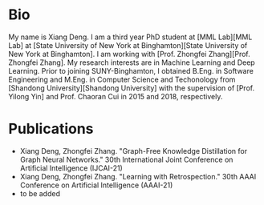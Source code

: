 # Bio

My name is Xiang Deng. I am a third year PhD student at [MML Lab][MML Lab] at [State University of New York at Binghamton][State University of New York at Binghamton]. I am working with [Prof. Zhongfei Zhang][Prof. Zhongfei Zhang]. My research interests are in Machine Learning and Deep Learning. Prior to joining SUNY-Binghamton, I obtained B.Eng. in Software Engineering and M.Eng. in Computer Science and Techonology from [Shandong University][Shandong University] with the supervision of [Prof. Yilong Yin] and Prof. Chaoran Cui in 2015 and 2018, respectively.

# Publications

  - Xiang Deng, Zhongfei Zhang. "Graph-Free Knowledge Distillation for Graph Neural Networks." 30th International Joint Conference on Artificial Intelligence (IJCAI-21)
  - Xiang Deng, Zhongfei Zhang. "Learning with Retrospection." 30th AAAI Conference on Artificial Intelligence (AAAI-21)
  - to be added
